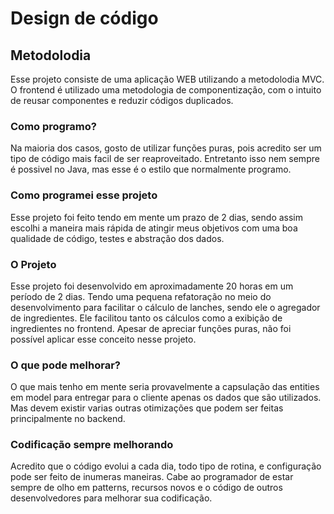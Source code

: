 # Design de código

## Metodolodia

Esse projeto consiste de uma aplicação WEB utilizando a metodolodia MVC.
O frontend é utilizado uma metodologia de componentização,
com o intuito de reusar componentes e reduzir códigos duplicados.

### Como programo?

Na maioria dos casos, gosto de utilizar funções puras, pois acredito ser um tipo
de código mais facil de ser reaproveitado. Entretanto isso nem sempre é possivel no Java,
mas esse é o estilo que normalmente programo.

### Como programei esse projeto

Esse projeto foi feito tendo em mente um prazo de 2 dias, sendo assim escolhi a maneira mais rápida
de atingir meus objetivos com uma boa qualidade de código, testes e abstração  dos dados.


### O Projeto

Esse projeto foi desenvolvido em aproximadamente 20 horas em um período de 2 dias. Tendo uma pequena refatoração no
meio do desenvolvimento para facilitar o cálculo de lanches, sendo ele o agregador de ingredientes. Ele facilitou
tanto os cálculos como a exibição de ingredientes no frontend. Apesar de apreciar funções puras, não foi possível
aplicar esse conceito nesse projeto.
 

### O que pode melhorar?

O que mais tenho em mente seria provavelmente a capsulação das entities em model para entregar para o cliente apenas os
dados que são utilizados. Mas devem existir varias outras otimizações que podem ser feitas principalmente no backend.

### Codificação sempre melhorando

Acredito que o código evolui a cada dia, todo tipo de rotina, e configuração pode ser feito de inumeras maneiras.
Cabe ao programador de estar sempre de olho em patterns, recursos novos e o código de outros desenvolvedores
para melhorar sua codificação.